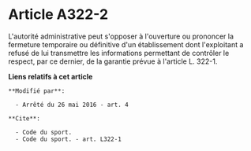 # Article A322-2

L'autorité administrative peut s'opposer à l'ouverture ou prononcer la fermeture temporaire ou définitive d'un établissement
dont l'exploitant a refusé de lui transmettre les informations permettant de contrôler le respect, par ce dernier, de la
garantie prévue à l'article L. 322-1.

**Liens relatifs à cet article**

	**Modifié par**:

	  - Arrêté du 26 mai 2016 - art. 4

	**Cite**:

	  - Code du sport.
	  - Code du sport. - art. L322-1
